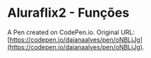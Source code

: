 # Aluraflix2 - Funções

A Pen created on CodePen.io. Original URL: [https://codepen.io/daianaalves/pen/oNBLjJg](https://codepen.io/daianaalves/pen/oNBLjJg).


